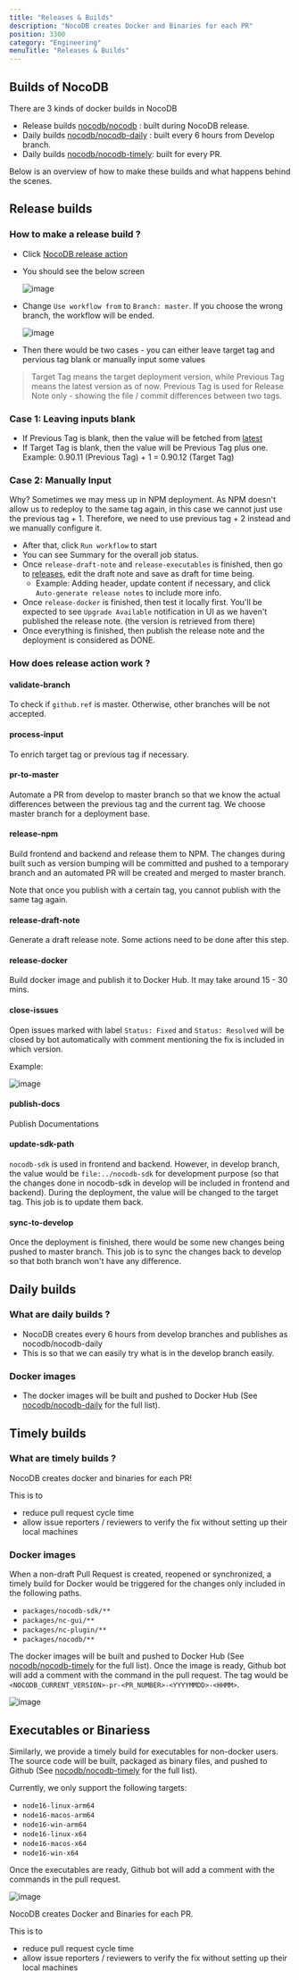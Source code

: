 ```yaml
---
title: "Releases & Builds"
description: "NocoDB creates Docker and Binaries for each PR"
position: 3300
category: "Engineering"
menuTitle: "Releases & Builds"
---
```

## Builds of NocoDB
There are 3 kinds of docker builds in NocoDB
- Release builds [nocodb/nocodb](https://hub.docker.com/r/nocodb/nocodb) : built during NocoDB release. 
- Daily builds [nocodb/nocodb-daily](https://hub.docker.com/r/nocodb/nocodb-daily) : built every 6 hours from Develop branch.
- Daily builds [nocodb/nocodb-timely](https://hub.docker.com/r/nocodb/nocodb-timely): built for every PR.

Below is an overview of how to make these builds and what happens behind the scenes.

## Release builds

### How to make a release build  ?

- Click [NocoDB release action](https://github.com/nocodb/nocodb/actions/workflows/release-nocodb.yml)
- You should see the below screen

  ![image](https://user-images.githubusercontent.com/35857179/167240353-a02f690f-c865-4ade-8645-64382405c9ea.png)
- Change `Use workflow from` to `Branch: master`. If you choose the wrong branch, the workflow will be ended.

  ![image](https://user-images.githubusercontent.com/35857179/167240383-dda05f76-8323-4f4a-b3e7-9db886dbd68d.png)
- Then there would be two cases - you can either leave target tag and pervious tag blank or manually input some values

> Target Tag means the target deployment version, while Previous Tag means the latest version as of now. Previous Tag is used for Release Note only - showing the file / commit differences between two tags.

### Case 1: Leaving inputs blank

- If Previous Tag is blank, then the value will be fetched from [latest](https://github.com/nocodb/nocodb/releases/latest)
- If Target Tag is blank, then the value will be Previous Tag plus one. Example: 0.90.11 (Previous Tag) + 1 = 0.90.12 (Target Tag)

### Case 2: Manually Input

Why? Sometimes we may mess up in NPM deployment. As NPM doesn't allow us to redeploy to the same tag again, in this case we cannot just use the previous tag + 1. Therefore, we need to use previous tag + 2 instead and we manually configure it.

- After that, click `Run workflow` to start
- You can see Summary for the overall job status.
- Once `release-draft-note` and `release-executables` is finished, then go to [releases](https://github.com/nocodb/nocodb/releases), edit the draft note and save as draft for time being.
    - Example: Adding header, update content if necessary, and click `Auto-generate release notes` to include more info.
- Once `release-docker` is finished, then test it locally first. You'll be expected to see `Upgrade Available` notification in UI as we haven't published the release note. (the version is retrieved from there)
- Once everything is finished, then publish the release note and the deployment is considered as DONE.

### How does release action work ?

#### validate-branch

To check if `github.ref` is master. Otherwise, other branches will be not accepted.

#### process-input

To enrich target tag or previous tag if necessary.

#### pr-to-master

Automate a PR from develop to master branch so that we know the actual differences between the previous tag and the current tag. We choose master branch for a deployment base.

#### release-npm

Build frontend and backend and release them to NPM. The changes during built such as version bumping will be committed and pushed to a temporary branch and an automated PR will be created and merged to master branch.

Note that once you publish with a certain tag, you cannot publish with the same tag again.

#### release-draft-note

Generate a draft release note. Some actions need to be done after this step.

#### release-docker

Build docker image and publish it to Docker Hub. It may take around 15 - 30 mins.

#### close-issues

Open issues marked with label `Status: Fixed` and `Status: Resolved` will be closed by bot automatically with comment mentioning the fix is included in which version.

Example:

![image](https://user-images.githubusercontent.com/35857179/167241574-f8f7061f-c689-444a-b761-0a727974c53f.png)

#### publish-docs

Publish Documentations

#### update-sdk-path

`nocodb-sdk` is used in frontend and backend. However, in develop branch, the value would be `file:../nocodb-sdk` for development purpose (so that the changes done in nocodb-sdk in develop will be included in frontend and backend). During the deployment, the value will be changed to the target tag. This job is to update them back.

#### sync-to-develop

Once the deployment is finished, there would be some new changes being pushed to master branch. This job is to sync the changes back to develop so that both branch won't have any difference.

## Daily builds

### What are daily builds ?
- NocoDB creates every 6 hours from develop branches and publishes as nocodb/nocodb-daily
- This is so that we can easily try what is in the develop branch easily.

### Docker images
- The docker images will be built and pushed to Docker Hub (See [nocodb/nocodb-daily](https://hub.docker.com/r/nocodb/nocodb-daily/tags) for the full list). 

## Timely builds

### What are timely builds ?
NocoDB creates docker and binaries for each PR!

This is to
- reduce pull request cycle time
- allow issue reporters / reviewers to verify the fix without setting up their local machines

### Docker images
When a non-draft Pull Request is created, reopened or synchronized, a timely build for Docker would be triggered for the changes only included in the following paths.
- `packages/nocodb-sdk/**`
- `packages/nc-gui/**`
- `packages/nc-plugin/**`
- `packages/nocodb/**`

The docker images will be built and pushed to Docker Hub (See [nocodb/nocodb-timely](https://hub.docker.com/r/nocodb/nocodb-timely/tags) for the full list). Once the image is ready, Github bot will add a comment with the command in the pull request. The tag would be `<NOCODB_CURRENT_VERSION>-pr-<PR_NUMBER>-<YYYYMMDD>-<HHMM>`.

![image](https://user-images.githubusercontent.com/35857179/175012097-240dab05-da93-4c4e-87c1-1c36fb1350bd.png)

## Executables or Binariess

Similarly, we provide a timely build for executables for non-docker users. The source code will be built, packaged as binary files, and pushed to Github (See [nocodb/nocodb-timely](https://github.com/nocodb/nocodb-timely/releases) for the full list).

Currently, we only support the following targets:

- `node16-linux-arm64`
- `node16-macos-arm64`
- `node16-win-arm64`
- `node16-linux-x64`
- `node16-macos-x64`
- `node16-win-x64`

Once the executables are ready, Github bot will add a comment with the commands in the pull request.

![image](https://user-images.githubusercontent.com/35857179/175012070-f5f3e7b8-6dc5-4d1c-9f7e-654bc5039521.png)

NocoDB creates Docker and Binaries for each PR.

This is to
- reduce pull request cycle time
- allow issue reporters / reviewers to verify the fix without setting up their local machines

